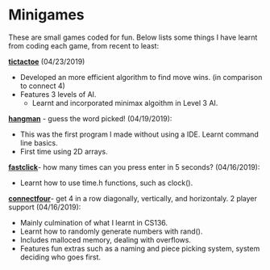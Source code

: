 # Minigames

These are small games coded for fun. Below lists some things I have learnt from coding
each game, from recent to least:

**[tictactoe](https://github.com/itsbillzhang/Minigames/blob/master/tictactoe.c)** (04/23/2019) 
- Developed an more efficient algorithm to find move wins. (in comparison to connect 4)
- Features 3 levels of AI.
	- Learnt and incorporated minimax algoithm in Level 3 AI.
  
**[hangman](https://github.com/itsbillzhang/Minigames/blob/master/hangman.c)** - guess the word picked! (04/19/2019):
- This was the first program I made without using a IDE. Learnt command line basics.
- First time using 2D arrays.

**[fastclick](https://github.com/itsbillzhang/Minigames/blob/master/fastclick.c)**- how many times can you press enter in 5 seconds? (04/16/2019):
- Learnt how to use time.h functions, such as clock().

**[connectfour](https://github.com/itsbillzhang/Minigames/blob/master/connect4.c)**- get 4 in a row diagonally, vertically, and horizontaly. 2 player support (04/16/2019):
- Mainly culmination of what I learnt in CS136. 
- Learnt how to randomly generate numbers with rand().
- Includes malloced memory, dealing with overflows.
- Features fun extras such as a naming and piece picking system, system deciding who goes first.
